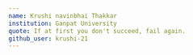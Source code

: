 ```yaml
---
name: Krushi navinbhai Thakkar
institution: Ganpat University
quote: If at first you don't succeed, fail again.
github_user: krushi-21
---
```


